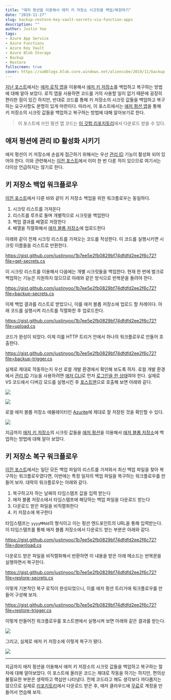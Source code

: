 ```yaml
---
title: "애저 펑션을 이용해서 애저 키 저장소 시크릿을 백업/복원하기"
date: "2019-11-27"
slug: backup-restore-key-vault-secrets-via-function-apps
description: ""
author: Justin Yoo
tags:
- Azure App Service
- Azure Functions
- Azure Key Vault
- Azure Blob Storage
- Backup
- Restore
fullscreen: true
cover: https://sa0blogs.blob.core.windows.net/aliencube/2019/11/backup-restore-key-vault-secrets-with-function-apps-00.png
---
```


[지난 포스트](https://blog.aliencube.org/ko/2019/11/21/backup-restore-key-vault-secrets-via-logic-apps/)에서는 [애저 로직 앱](https://docs.microsoft.com/ko-kr/azure/logic-apps/logic-apps-overview?WT.mc_id=aliencubeorg-blog-juyoo)을 이용해서 [애저 키 저장소](https://docs.microsoft.com/ko-kr/azure/key-vault/key-vault-overview?WT.mc_id=aliencubeorg-blog-juyoo)를 백업하고 복구하는 방법에 대해 알아 보았다. 로직 앱을 사용하면 코드를 거의 사용할 일이 없기 때문에 굉장히 편리한 점이 있긴 하지만, 반대로 코드를 통해 키 저장소의 시크릿 값들을 백업하고 복구하는 요구사항도 분명히 있게 마련이다. 따라서, 이 포스트에서는 [애저 펑션 앱](https://docs.microsoft.com/ko-kr/azure/azure-functions/functions-overview?WT.mc_id=aliencubeorg-blog-juyoo)을 통해 키 저장소의 시크릿 값들을 백업하고 복구하는 방법에 대해 알아보기로 한다.

> 이 포스트에 쓰인 펑션 앱 코드는 [이 깃헙 리포지토리](https://github.com/devkimchi/Key-Vault-Backup-Restore-Sample)에서 다운로드 받을 수 있다.

## 애저 펑션에 관리 ID 활성화 시키기

애저 펑션이 키 저장소에 손쉽게 접근하기 위해서는 우선 [관리 ID](https://docs.microsoft.com/ko-kr/azure/app-service/overview-managed-identity?tabs=dotnet&WT.mc_id=aliencubeorg-blog-juyoo) 기능이 활성화 되어 있어야 한다. 이와 관련해서는 [이전 포스트](https://blog.aliencube.org/ko/2019/01/03/accessing-key-vault-from-azure-functions-with-managed-identity/)에서 이미 한 번 다룬 적이 있으므로 여기서는 더이상 언급하지는 않기로 한다.

## 키 저장소 백업 워크플로우

[이전 포스트](https://blog.aliencube.org/ko/2019/11/21/backup-restore-key-vault-secrets-via-logic-apps/)에서 다룬 바와 같이 키 저장소 백업을 위한 워크플로우는 동일하다.

1. 시크릿 리스트를 가져온다
2. 리스트를 루프로 돌며 개별적으로 시크릿을 백업한다
3. 백업 결과를 배열로 저장한다
4. 배열을 직렬화해서 [애저 블롭 저장소](https://docs.microsoft.com/ko-kr/azure/storage/blobs/storage-blobs-introduction?WT.mc_id=aliencubeorg-blog-juyoo)에 업로드한다

아래와 같이 전체 시크릿 리스트를 가져오는 코드를 작성한다. 이 코드를 실행시키면 시크릿 이름들을 리스트로 반환한다.

https://gist.github.com/justinyoo/1b7ee5e2fb0829bf74dfdfd2ee2f6c72?file=get-secrets.cs

이 시크릿 리스트를 이용해서 다음에는 개별 시크릿들을 백업한다. 현재 한 번에 벌크로 백업하는 기능은 지원하지 않으므로 아래와 같은 방식으로 반복문을 돌려야 한다.

https://gist.github.com/justinyoo/1b7ee5e2fb0829bf74dfdfd2ee2f6c72?file=backup-secrets.cs

이제 백업 결과를 리스트로 받았으니, 이를 애저 블롭 저장소에 업로드 할 차례이다. 아래 코드를 실행시켜 리스트를 직렬화한 후 업로드한다.

https://gist.github.com/justinyoo/1b7ee5e2fb0829bf74dfdfd2ee2f6c72?file=upload.cs

코드가 완성이 되었다. 이제 이를 HTTP 트리거 안에서 하나의 워크플로우로 만들어 호출한다.

https://gist.github.com/justinyoo/1b7ee5e2fb0829bf74dfdfd2ee2f6c72?file=backup-trigger.cs

실제로 제대로 작동하는지 우선 로컬 개발 환경에서 확인해 보도록 하자. 로컬 개발 환경에서 [관리 ID](https://docs.microsoft.com/ko-kr/azure/app-service/overview-managed-identity?tabs=dotnet&WT.mc_id=aliencubeorg-blog-juyoo) 기능을 사용하려면 [애저 CLI](https://docs.microsoft.com/ko-kr/cli/azure/get-started-with-azure-cli?view=azure-cli-latest&WT.mc_id=aliencubeorg-blog-juyoo)로 먼저 [로그인을 한 상태](https://docs.microsoft.com/ko-kr/samples/azure-samples/app-service-msi-keyvault-dotnet/keyvault-msi-appservice-sample/?WT.mc_id=aliencubeorg-blog-juyoo#step-5-run-the-application-on-your-local-development-machine)여야 한다. 실제로 VS 코드에서 디버깅 모드를 실행시킨 후 [포스트맨](https://getpostman.com/)으로 호출해 보면 아래와 같다.

![](https://sa0blogs.blob.core.windows.net/aliencube/2019/11/backup-restore-key-vault-secrets-with-function-apps-01.png)

![](https://sa0blogs.blob.core.windows.net/aliencube/2019/11/backup-restore-key-vault-secrets-with-function-apps-02.png)

로컬 애저 블롭 저장소 에뮬레이터인 [Azurite](https://docs.microsoft.com/ko-kr/azure/storage/common/storage-use-azurite?WT.mc_id=aliencubeorg-blog-juyoo)에 제대로 잘 저장된 것을 확인할 수 있다.

![](https://sa0blogs.blob.core.windows.net/aliencube/2019/11/backup-restore-key-vault-secrets-with-function-apps-03.png)

지금까지 [애저 키 저장소](https://docs.microsoft.com/ko-kr/azure/key-vault/key-vault-overview?WT.mc_id=aliencubeorg-blog-juyoo)의 시크릿 값들을 [애저 펑션](https://docs.microsoft.com/ko-kr/azure/azure-functions/functions-overview?WT.mc_id=aliencubeorg-blog-juyoo)을 이용해서 [애저 블롭 저장소](https://docs.microsoft.com/ko-kr/azure/storage/blobs/storage-blobs-introduction?WT.mc_id=aliencubeorg-blog-juyoo)에 백업하는 방법에 대해 알아 보았다.

## 키 저장소 복구 워크플로우

[이전 포스트](https://blog.aliencube.org/ko/2019/11/21/backup-restore-key-vault-secrets-via-logic-apps/)에서는 일단 모든 백업 파일의 리스트를 가져와서 최신 백업 파일을 찾아 복구하는 워크플로우였다면, 이번에는 특정 일자의 백업 파일을 복구하는 워크플로우를 만들어 보자. 대략의 워크플로우는 아래와 같다.

1. 복구하고자 하는 날짜의 타임스탬프 값을 입력 받는다
2. 애저 블롭 저장소에서 타임스탬프에 해당하는 백업 파일을 다운로드 받는다
3. 다운로드 받은 파일을 비직렬화한다
4. 키 저장소에 복구한다

타임스탬프는 `yyyyMMdd`의 형식이고 이는 펑션 엔드포인트의 URL을 통해 입력받는다. 이 타임스탬프를 통해 애저 블롭 저장소에서 다운로드 받는 부분은 아래와 같다.

https://gist.github.com/justinyoo/1b7ee5e2fb0829bf74dfdfd2ee2f6c72?file=download.cs

다운로드 받은 파일을 비직렬화해서 반환하면 이 내용을 받은 아래 메소드는 반복문을 실행하면서 복구한다.

https://gist.github.com/justinyoo/1b7ee5e2fb0829bf74dfdfd2ee2f6c72?file=restore-secrets.cs

이렇게 기본적인 복구 로직이 완성되었으니, 이를 애저 펑션 트리거에 워크플로우를 만들어 구성해 보자.

https://gist.github.com/justinyoo/1b7ee5e2fb0829bf74dfdfd2ee2f6c72?file=restore-trigger.cs

이렇게 만들어진 워크플로우를 포스트맨에서 실행시켜 보면 아래와 같은 결과를 받는다.

![](https://sa0blogs.blob.core.windows.net/aliencube/2019/11/backup-restore-key-vault-secrets-with-function-apps-04.png)

그리고, 실제로 애저 키 저장소에 이렇게 복구가 됐다.

![](https://sa0blogs.blob.core.windows.net/aliencube/2019/11/backup-restore-key-vault-secrets-with-function-apps-05.png)

* * *

지금까지 애저 펑션을 이용해서 애저 키 저장소의 시크릿 값들을 백업하고 복구하는 절차에 대해 알아보았다. 이 포스트에 올라온 코드는 제대로 작동을 하기는 하지만, 편의상 불필요한 부분은 생략하고 핵심만 나타냈다. 전체 코드라고 해도 생각보다 까다롭지는 않으므로 실제로 [리포지토리](https://github.com/devkimchi/Key-Vault-Backup-Restore-Sample)에서 다운로드 받은 후, 애저 클라우드에 [무료](https://azure.microsoft.com/ko-kr/free/?WT.mc_id=aliencubeorg-github-juyoo)로 계정을 만들어서 연습해 보자.
